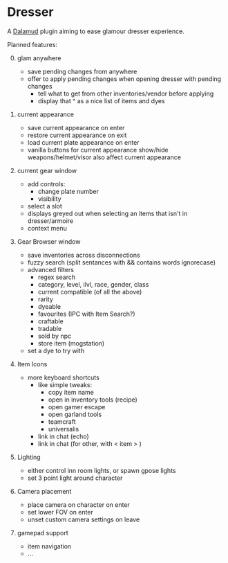 # Dresser

A [Dalamud](https://discord.gg/3NMcUV5) plugin aiming to ease glamour dresser experience.

Planned features:

0. glam anywhere
    - save pending changes from anywhere
    - offer to apply pending changes when opening dresser with pending changes
       - tell what to get from other inventories/vendor before applying
       - display that ^ as a nice list of items and dyes

1. current appearance
    - save current appearance on enter
    - restore current appearance on exit
    - load current plate appearance on enter
    - vanilla buttons for current appearance show/hide weapons/helmet/visor also affect current appearance

2. current gear window
    - add controls:
       - change plate number
       - visibility
    - select a slot
    - displays greyed out when selecting an items that isn't in dresser/armoire
    - context menu 

3. Gear Browser window
    - save inventories across disconnections
    - fuzzy search (split sentances with && contains words ignorecase)
    - advanced filters
      - regex search
      - category, level, ilvl, race, gender, class
      - current compatible (of all the above)
      - rarity
      - dyeable
      - favourites (IPC with Item Search?)
      - craftable
      - tradable
      - sold by npc
      - store item (mogstation)
    - set a dye to try with

4. Item Icons
    - more keyboard shortcuts
       - like simple tweaks:
          - copy item name
          - open in inventory tools (recipe)
          - open gamer escape
          - open garland tools
          - teamcraft
          - universalis
        - link in chat (echo)
        - link in chat (for other, with < item > )

5. Lighting
    - either control inn room lights, or spawn gpose lights
    - set 3 point light around character

6. Camera placement
    - place camera on character on enter
    - set lower FOV on enter
    - unset custom camera settings on leave

8. gamepad support
    - item navigation
    - ...